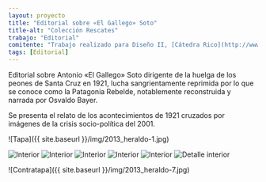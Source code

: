 ```yaml
---
layout: proyecto
title: "Editorial sobre «El Gallego» Soto"
title-alt: "Colección Rescates"
trabajo: "Editorial"
comitente: "Trabajo realizado para Diseño II, [Cátedra Rico](http://www.catedrarico.com.ar), FADU--UBA."
tags: [Editorial]
---
```


Editorial sobre Antonio «El Gallego» Soto dirigente de la huelga de los peones de Santa Cruz en 1921, lucha sangrientamente reprimida por lo que se conoce como la Patagonia Rebelde, notablemente reconstruida y narrada por Osvaldo Bayer.

Se presenta el relato de los acontecimientos de 1921 cruzados por imágenes de la crisis socio-política del 2001.

![Tapa]({{ site.baseurl }}/img/2013_heraldo-1.jpg)

<div class="fotorama"
		data-allowfullscreen="true">
	<img src="{{ site.baseurl }}/img/2013_heraldo-2.jpg" data-caption="Interior" alt="Interior" />
	<img src="{{ site.baseurl }}/img/2013_heraldo-3.jpg" data-caption="Interior" alt="Interior" />
	<img src="{{ site.baseurl }}/img/2013_heraldo-4.jpg" data-caption="Interior" alt="Interior" />
	<img src="{{ site.baseurl }}/img/2013_heraldo-5.jpg" data-caption="Interior" alt="Interior" />
	<img src="{{ site.baseurl }}/img/2013_heraldo-6.jpg" data-caption="Interior" alt="Interior" />
	<img src="{{ site.baseurl }}/img/2013_heraldo-6b.jpg" data-caption="Interior" alt="Detalle interior" />
</div>

![Contratapa]({{ site.baseurl }}/img/2013_heraldo-7.jpg)
